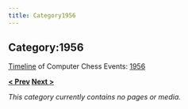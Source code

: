 ```yaml
---
title: Category1956
---
```

## Category:1956



[Timeline](Timeline "Timeline") of Computer Chess Events: [1956](https://en.wikipedia.org/wiki/1956)

**[\< Prev](Category:1955 "Category:1955") [Next >](Category:1957 "Category:1957")**

*This category currently contains no pages or media.*

